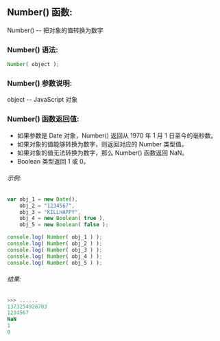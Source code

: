 ## Number() 函数:

Number() -- 把对象的值转换为数字

### Number() 语法:

  ```javascript
  Number( object );
  ```

### Number() 参数说明:

object -- JavaScript 对象

### Number() 函数返回值:

  - 如果参数是 Date 对象，Number() 返回从 1970 年 1 月 1 日至今的毫秒数。
  - 如果对象的值能够转换为数字，则返回对应的 Number 类型值。
  - 如果对象的值无法转换为数字，那么 Number() 函数返回 NaN。
  - Boolean 类型返回 1 或 0。

###### 示例:

  ```javascript
  var obj_1 = new Date(),
      obj_2 = "1234567",
      obj_3 = "KILLHAPPY",
      obj_4 = new Boolean( true ),
      obj_5 = new Boolean( false );

  console.log( Number( obj_1 ) );
  console.log( Number( obj_2 ) );
  console.log( Number( obj_3 ) );
  console.log( Number( obj_4 ) );
  console.log( Number( obj_5 ) );
  ```

###### 结果:

  ```javascript
  >>> ......
  1373254928703
  1234567
  NaN
  1
  0
  ```
